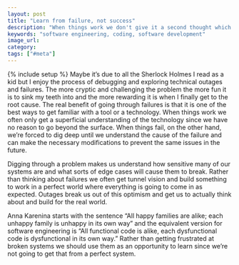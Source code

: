 ```yaml
---
layout: post
title: "Learn from failure, not success"
description: "When things work we don't give it a second thought which only gives us a superficial understanding of a systen. Failure is how we truly learn."
keywords: "software engineering, coding, software development"
image_url:
category:
tags: ["#meta"]
---
```

{% include setup %}
Maybe it’s due to all the Sherlock Holmes I read as a kid but I enjoy the process of debugging and exploring technical outages and failures. The more cryptic and challenging the problem the more fun it is to sink my teeth into and the more rewarding it is when I finally get to the root cause. The real benefit of going through failures is that it is one of the best ways to get familiar with a tool or a technology. When things work we often only get a superficial understanding of the technology since we have no reason to go beyond the surface. When things fail, on the other hand, we’re forced to dig deep until we understand the cause of the failure and can make the necessary modifications to prevent the same issues in the future.

Digging through a problem makes us understand how sensitive many of our systems are and what sorts of edge cases will cause them to break. Rather than thinking about failures we often get tunnel vision and build something to work in a perfect world where everything is going to come in as expected. Outages break us out of this optimism and get us to actually think about and build for the real world.

Anna Karenina starts with the sentence “All happy families are alike; each unhappy family is unhappy in its own way” and the equivalent version for software engineering is “All functional code is alike, each dysfunctional code is dysfunctional in its own way.” Rather than getting frustrated at broken systems we should use them as an opportunity to learn since we’re not going to get that from a perfect system.
